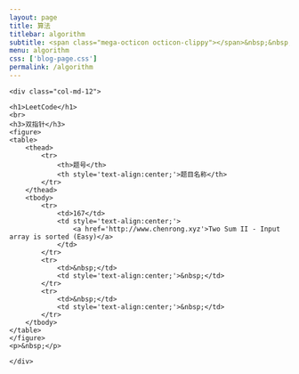 ```yaml
---
layout: page
title: 算法
titlebar: algorithm
subtitle: <span class="mega-octicon octicon-clippy"></span>&nbsp;&nbsp; 算法
menu: algorithm
css: ['blog-page.css']
permalink: /algorithm
---
```


<div class="row">

    <div class="col-md-12">

    <h1>LeetCode</h1>
    <br>
    <h3>双指针</h3>
    <figure>
	<table>
		<thead>
			<tr>
				<th>题号</th>
				<th style='text-align:center;'>题目名称</th>
			</tr>
		</thead>
		<tbody>
			<tr>
				<td>167</td>
				<td style='text-align:center;'>
					<a href='http://www.chenrong.xyz'>Two Sum II - Input array is sorted (Easy)</a>
				</td>
			</tr>
			<tr>
				<td>&nbsp;</td>
				<td style='text-align:center;'>&nbsp;</td>
			</tr>
			<tr>
				<td>&nbsp;</td>
				<td style='text-align:center;'>&nbsp;</td>
			</tr>
		</tbody>
	</table>
    </figure>
    <p>&nbsp;</p>

    </div>

</div>
<script>
    $(document).ready(function(){

        // Enable bootstrap tooltip
        $("body").tooltip({ selector: '[data-toggle=tooltip]' });

    });
</script>

